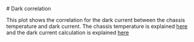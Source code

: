 # Dark correlation

This plot shows the correlation for the dark current between the chassis temperature and dark current. The chassis temperature is explained [here](/help/overscan-levels.html) and the dark current calculation is explained [here](/help/dark-levels.html)
